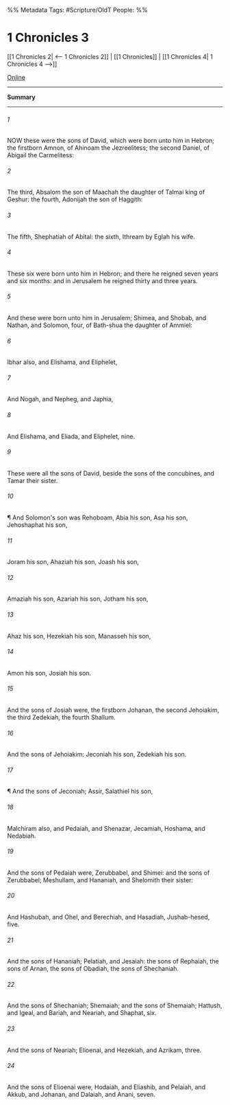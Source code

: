 

%% Metadata
Tags: #Scripture/OldT
People: 
%%
# 1 Chronicles 3
[[1 Chronicles 2| <-- 1 Chronicles 2]] | [[1 Chronicles]] | [[1 Chronicles 4| 1 Chronicles 4 -->]]

[Online](https://churchofjesuschrist.org/study/scriptures/ot/1-chr/3?lang=eng)

---
__Summary__



---

###### 1
NOW these were the sons of David, which were born unto him in Hebron; the firstborn Amnon, of Ahinoam the Jezreelitess; the second Daniel, of Abigail the Carmelitess:
###### 2
The third, Absalom the son of Maachah the daughter of Talmai king of Geshur: the fourth, Adonijah the son of Haggith:
###### 3
The fifth, Shephatiah of Abital: the sixth, Ithream by Eglah his wife.
###### 4
These six were born unto him in Hebron; and there he reigned seven years and six months: and in Jerusalem he reigned thirty and three years.
###### 5
And these were born unto him in Jerusalem; Shimea, and Shobab, and Nathan, and Solomon, four, of Bath-shua the daughter of Ammiel:
###### 6
Ibhar also, and Elishama, and Eliphelet,
###### 7
And Nogah, and Nepheg, and Japhia,
###### 8
And Elishama, and Eliada, and Eliphelet, nine.
###### 9
These were all the sons of David, beside the sons of the concubines, and Tamar their sister.
###### 10
¶ And Solomon's son was Rehoboam, Abia his son, Asa his son, Jehoshaphat his son,
###### 11
Joram his son, Ahaziah his son, Joash his son,
###### 12
Amaziah his son, Azariah his son, Jotham his son,
###### 13
Ahaz his son, Hezekiah his son, Manasseh his son,
###### 14
Amon his son, Josiah his son.
###### 15
And the sons of Josiah were, the firstborn Johanan, the second Jehoiakim, the third Zedekiah, the fourth Shallum.
###### 16
And the sons of Jehoiakim: Jeconiah his son, Zedekiah his son.
###### 17
¶ And the sons of Jeconiah; Assir, Salathiel his son,
###### 18
Malchiram also, and Pedaiah, and Shenazar, Jecamiah, Hoshama, and Nedabiah.
###### 19
And the sons of Pedaiah were, Zerubbabel, and Shimei: and the sons of Zerubbabel; Meshullam, and Hananiah, and Shelomith their sister:
###### 20
And Hashubah, and Ohel, and Berechiah, and Hasadiah, Jushab-hesed, five.
###### 21
And the sons of Hananiah; Pelatiah, and Jesaiah: the sons of Rephaiah, the sons of Arnan, the sons of Obadiah, the sons of Shechaniah.
###### 22
And the sons of Shechaniah; Shemaiah; and the sons of Shemaiah; Hattush, and Igeal, and Bariah, and Neariah, and Shaphat, six.
###### 23
And the sons of Neariah; Elioenai, and Hezekiah, and Azrikam, three.
###### 24
And the sons of Elioenai were, Hodaiah, and Eliashib, and Pelaiah, and Akkub, and Johanan, and Dalaiah, and Anani, seven.




